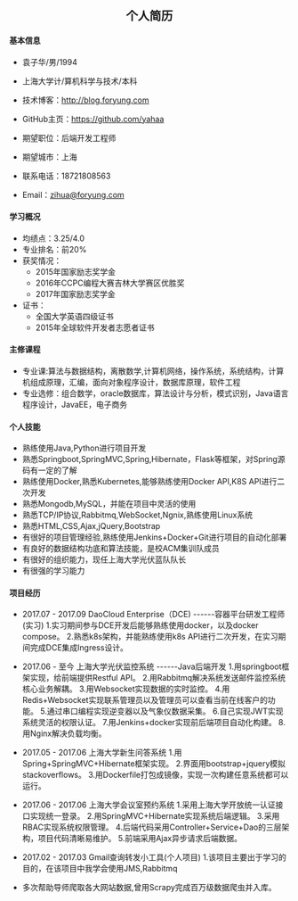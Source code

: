 ## <center> 个人简历
#### 基本信息
* 袁子华/男/1994
* 上海大学计/算机科学与技术/本科


* 技术博客：http://blog.foryung.com
* GitHub主页：https://github.com/yahaa
* 期望职位：后端开发工程师
* 期望城市：上海
* 联系电话：18721808563
* Email：zihua@foryung.com

#### 学习概况
* 均绩点：3.25/4.0
* 专业排名：前20%
* 获奖情况：
  * 2015年国家励志奖学金
  * 2016年CCPC编程大赛吉林大学赛区优胜奖
  * 2017年国家励志奖学金
* 证书：
  * 全国大学英语四级证书
  * 2015年全球软件开发者志愿者证书

#### 主修课程
* 专业课:算法与数据结构，离散数学,计算机网络，操作系统，系统结构，计算机组成原理，汇编，面向对象程序设计，数据库原理，软件工程
* 专业选修：组合数学，oracle数据库，算法设计与分析，模式识别，Java语言程序设计，JavaEE，电子商务

#### 个人技能
* 熟练使用Java,Python进行项目开发
* 熟悉Springboot,SpringMVC,Spring,Hibernate，Flask等框架，对Spring源码有一定的了解
* 熟练使用Docker,熟悉Kubernetes,能够熟练使用Docker API,K8S API进行二次开发
* 熟悉Mongodb,MySQL，并能在项目中灵活的使用
* 熟悉TCP/IP协议,Rabbitmq,WebSocket,Ngnix,熟练使用Linux系统
* 熟悉HTML,CSS,Ajax,jQuery,Bootstrap
* 有很好的项目管理经验,熟练使用Jenkins+Docker+Git进行项目的自动化部署
* 有良好的数据结构功底和算法技能，是校ACM集训队成员
* 有很好的组织能力，现任上海大学光伏蓝队队长
* 有很强的学习能力




#### 项目经历
* 2017.07 - 2017.09 DaoCloud Enterprise（DCE) ------容器平台研发工程师(实习)
      1.实习期间参与DCE开发后能够熟练使用docker，以及docker compose。
      2.熟悉k8s架构，并能熟练使用k8s API进行二次开发，在实习期间完成DCE集成Ingress设计。
* 2017.06 - 至今  上海大学光伏监控系统  ------Java后端开发
      1.用springboot框架实现，给前端提供Restful API。
      2.用Rabbitmq解决系统发送邮件监控系统核心业务解耦。
      3.用Websocket实现数据的实时监控。
      4.用Redis+Websocket实现联系管理员以及管理员可以查看当前在线客户的功能。
      5.通过串口编程实现逆变器以及气象仪数据采集。
      6.自己实现JWT实现系统灵活的权限认证。
      7.用Jenkins+docker实现前后端项目自动化构建。
      8.用Nginx解决负载均衡。
* 2017.05 - 2017.06 上海大学新生问答系统
      1.用Spring+SpringMVC+Hibernate框架实现。
      2.界面用bootstrap+jquery模拟stackoverflows。
      3.用Dockerfile打包成镜像，实现一次构建任意系统都可以运行。
* 2017.06 - 2017.06 上海大学会议室预约系统
      1.采用上海大学开放统一认证接口实现统一登录。
      2.用SpringMVC+Hibernate实现系统后端逻辑。
      3.采用RBAC实现系统权限管理。
      4.后端代码采用Controller+Service+Dao的三层架构，项目代码清晰易维护。
      5.前端采用Ajax异步请求后端数据。


* 2017.02 - 2017.03 Gmail查询转发小工具(个人项目)
      1.该项目主要出于学习的目的，在该项目中我学会使用JMS,Rabbitmq

* 多次帮助导师爬取各大网站数据,曾用Scrapy完成百万级数据爬虫并入库。
